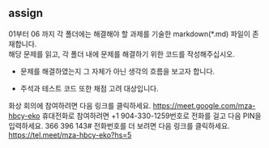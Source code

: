 
## assign

01부터 06 까지 각 폴더에는 해결해야 할 과제를 기술한 markdown(*.md) 파일이 존재합니다.  
해당 문제를 읽고, 각 폴더 내에 문제를 해결하기 위한 코드를 작성해주십시오.  

- 문제를 해결하였는지 그 자체가 아닌 생각의 흐름을 보고자 합니다.    

- 주석과 테스트 코드 또한 채점 고려 대상입니다.    



화상 회의에 참여하려면 다음 링크를 클릭하세요. https://meet.google.com/mza-hbcy-eko
휴대전화로 참여하려면 +1 904-330-1259번호로 전화를 걸고 다음 PIN을 입력하세요. 366 396 143#
전화번호를 더 보려면 다음 링크를 클릭하세요. https://tel.meet/mza-hbcy-eko?hs=5
